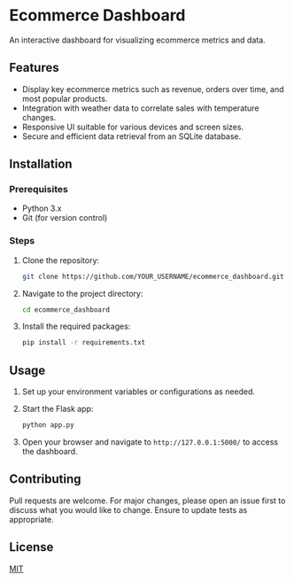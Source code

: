 
# Ecommerce Dashboard

An interactive dashboard for visualizing ecommerce metrics and data.

## Features

- Display key ecommerce metrics such as revenue, orders over time, and most popular products.
- Integration with weather data to correlate sales with temperature changes.
- Responsive UI suitable for various devices and screen sizes.
- Secure and efficient data retrieval from an SQLite database.

## Installation

### Prerequisites

- Python 3.x
- Git (for version control)

### Steps

1. Clone the repository:
   ```bash
   git clone https://github.com/YOUR_USERNAME/ecommerce_dashboard.git
   ```

2. Navigate to the project directory:
   ```bash
   cd ecommerce_dashboard
   ```

3. Install the required packages:
   ```bash
   pip install -r requirements.txt
   ```

## Usage

1. Set up your environment variables or configurations as needed.

2. Start the Flask app:
   ```bash
   python app.py
   ```

3. Open your browser and navigate to `http://127.0.0.1:5000/` to access the dashboard.

## Contributing

Pull requests are welcome. For major changes, please open an issue first to discuss what you would like to change. Ensure to update tests as appropriate.

## License

[MIT](https://choosealicense.com/licenses/mit/)

